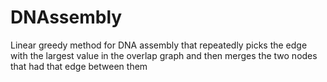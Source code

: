 # DNAssembly
Linear greedy method for DNA assembly that repeatedly picks the edge with the largest value in the overlap graph and then merges the two nodes that had that edge between them
